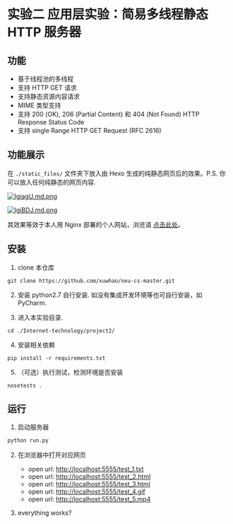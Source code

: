 # 实验二 应用层实验：简易多线程静态 HTTP 服务器

## 功能

* 基于线程池的多线程
* 支持 HTTP GET 请求
* 支持静态资源内容请求
* MIME 类型支持
* 支持 200 (OK), 206 (Partial Content) 和 404 (Not Found) HTTP Response Status Code
* 支持 single Range HTTP GET Request (RFC 2616)

## 功能展示

在 `./static_files/` 文件夹下放入由 Hexo 生成的纯静态网页后的效果。P.S. 你可以放入任何纯静态的网页内容.

[![IgiagU.md.png](https://z3.ax1x.com/2021/11/15/IgiagU.md.png)](https://imgtu.com/i/IgiagU)

[![IgiBDJ.md.png](https://z3.ax1x.com/2021/11/15/IgiBDJ.md.png)](https://imgtu.com/i/IgiBDJ)

其效果等效于本人用 Nginx 部署的个人网站，浏览请 [点击此处](https://www.xuwhao.top)。

## 安装

1. clone 本仓库

```shell
git clone https://github.com/xuwhao/neu-cs-master.git
```

2. 安装 python2.7
自行安装. 如没有集成开发环境等也可自行安装，如 PyCharm.

3. 进入本实验目录.

```shell
cd ./Internet-technology/project2/
```

4. 安装相关依赖

```shell
pip install -r requirements.txt
```

5. （可选）执行测试，检测环境是否安装

```
nosetests .
```

## 运行

1. 启动服务器

 ```python
 python run.py
 ```

2. 在浏览器中打开对应网页
    * open url: <http://localhost:5555/test_1.txt>
    * open url: <http://localhost:5555/test_2.html>
    * open url: <http://localhost:5555/test_3.html>
    * open url: <http://localhost:5555/test_4.gif>
    * open url: <http://localhost:5555/test_5.mp4>

3. everything works?
